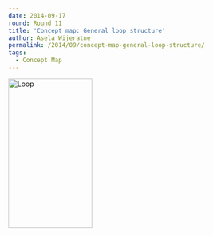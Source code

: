 ```yaml
---
date: 2014-09-17
round: Round 11
title: 'Concept map: General loop structure'
author: Asela Wijeratne
permalink: /2014/09/concept-map-general-loop-structure/
tags:
  - Concept Map
---
```

[<img class="alignnone size-medium wp-image-8731" alt="Loop" src="http://files.software-carpentry.org/training-course/2014/09/Loop-168x300.png" width="168" height="300" />][1]

 [1]: http://files.software-carpentry.org/training-course/2014/09/Loop.png

